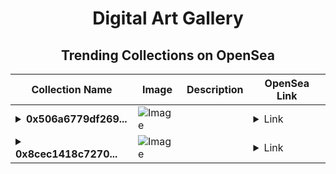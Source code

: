 <div align="center">

# Digital Art Gallery

## Trending Collections on OpenSea

| Collection Name                       | Image                                                                                     | Description                       | OpenSea Link                                                                                          |
|---------------------------------------|-------------------------------------------------------------------------------------------|-----------------------------------|--------------------------------------------------------------------------------------------------------|
| **<details><summary>0x506a6779df269...</summary>0x506a6779df269758c6d6c480160c206dc64b3286</details>** | ![Image](https://i2.seadn.io/optimism/0xde17cc6288136281514f338fcba1574a0c4cb18f/6404459f0a28661c41bd910f8b5899/e86404459f0a28661c41bd910f8b5899.png?w=200&auto=format) |  | <details><summary>Link</summary>[0x506a6779df269758c6d6c480160c206dc64b3286](https://opensea.io/collection/0x506a6779df269758c6d6c480160c206dc64b3286)</details> |
| **<details><summary>0x8cec1418c7270...</summary>0x8cec1418c72705c173873416225de268667207a6</details>** | ![Image](https://i2.seadn.io/optimism/0xde17cc6288136281514f338fcba1574a0c4cb18f/6404459f0a28661c41bd910f8b5899/e86404459f0a28661c41bd910f8b5899.png?w=200&auto=format) |  | <details><summary>Link</summary>[0x8cec1418c72705c173873416225de268667207a6](https://opensea.io/collection/0x8cec1418c72705c173873416225de268667207a6)</details> |

</div>